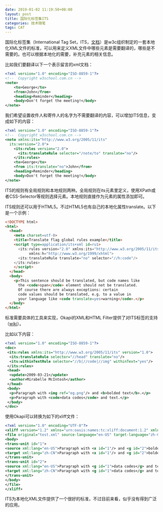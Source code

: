```yaml
---
date: 2019-01-02 11:19:50+08:00
layout: post
title: 国际化标签集ITS
categories: 技术随笔
tags: CAT
---
```


国际化标签集（International Tag Set，ITS，[文档](https://www.w3.org/TR/its20/)）是w3c组织制定的一套本地化XML文件的标准，可以用来定义XML文件中哪些元素是需要翻译的，哪些是不需要的。也可以根据本地化的需要，补充元素的相关信息。

比如我们要翻译以下一个表示留言的xml文档：

```xml
<?xml version="1.0" encoding="ISO-8859-1"?>
<!--  Copyright w3school.com.cn -->
<note>
	<to>George</to>
	<from>John</from>
	<heading>Reminder</heading>
	<body>Don't forget the meeting!</body>
</note> 
```

我们希望设置收件人和寄件人的名字为不需要翻译的内容，可以增加ITS信息，变成如下的内容：

```xml
<?xml version="1.0" encoding="ISO-8859-1"?>
<!--  Copyright w3school.com.cn -->
<note xmlns:its="http://www.w3.org/2005/11/its" 
  its:version="2.0">
    <its:rules version="2.0">
      <its:translateRule selector="/note/to" translate="no"/>
    </its:rules>
	<to>George</to>
	<from its:translate="no">John</from>
	<heading>Reminder</heading>
	<body>Don't forget the meeting!</body>
</note> 
```

ITS的规则有全局规则和本地规则两种。全局规则在its元素里定义，使用XPath或者CSS-Selector等规则选择元素。本地规则直接作为元素的属性添加即可。

ITS规则还可以用于HTML5。不过HTML5也有自己的本地化属性translate。以下是一个示例：

```html
<!DOCTYPE html>
<html>
  <head>
    <meta charset=utf-8>
    <title>Translate flag global rules example</title>
    <script type=application/its+xml id=ru1>
      <its:rules version="2.0" xmlns:its="http://www.w3.org/2005/11/its"
           xmlns:h="http://www.w3.org/1999/xhtml">
      <its:translateRule translate="no" selector="//h:code"/>
    </its:rules>
    </script>
  </head>
  <body>
    <p>This sentence should be translated, but code names like
      the <code>span</code> element should not be translated.
      Of course there are always exceptions: certain
      code values should be translated, e.g. to a value in
      your language like <code translate=yes>warning</code>.</p>
  </body>
</html>
```

标准需要具体的工具来实现，Okapi的XML和HTML Filter提供了对ITS标签的支持（[wiki](http://okapiframework.org/wiki/index.php?title=Open_Standards#ITS_-_Internationalization_Tag_Set)）。

比如以下内容：

```xml
<?xml version="1.0" encoding="ISO-8859-1"?>
<doc>
 <its:rules xmlns:its="http://www.w3.org/2005/11/its" version="1.0">
  <its:translateRule selector="//head" translate="no"/>
  <its:withinTextRule selector="//b|//code|//img" withinText="yes"/>
 </its:rules>
 <head>
  <update>2009-03-21</update>
  <author>Mirabelle McIntosh</author>
 </head>
 <body>
  <p>Paragraph with <img ref="eg.png"/> and <b>bolded text</b>.</p>
  <p>Paragraph with <code>data codes</code> and text.</p>
 </body>
</doc>
```

使用Okapi可以转换为如下的xliff文件：

```xml
<?xml version="1.0" encoding="UTF-8"?>
<xliff version="1.2" xmlns="urn:oasis:names:tc:xliff:document:1.2" xmlns:okp="okapi-framework:xliff-extensions" xmlns:its="http://www.w3.org/2005/11/its" xmlns:itsxlf="http://www.w3.org/ns/its-xliff/" its:version="2.0">
<file original="test.xml" source-language="en-US" target-language="zh-CN" datatype="xml">
<body>
<trans-unit id="1">
<source xml:lang="en-US">Paragraph with <x id="1"/> and <g id="2">bolded text</g>.</source>
<target xml:lang="zh-CN">Paragraph with <x id="1"/> and <g id="2">bolded text</g>.</target>
</trans-unit>
<trans-unit id="2">
<source xml:lang="en-US">Paragraph with <g id="1">data codes</g> and text.</source>
<target xml:lang="zh-CN">Paragraph with <g id="1">data codes</g> and text.</target>
</trans-unit>
</body>
</file>
</xliff>
```

ITS为本地化XML文件提供了一个很好的标准，不过目前来看，似乎没有得到广泛的应用。






